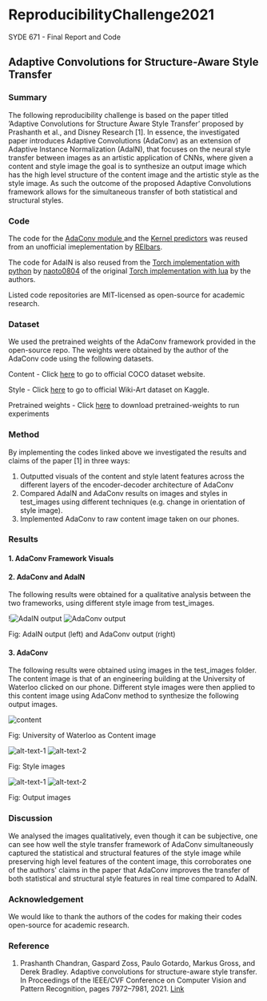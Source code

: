 # ReproducibilityChallenge2021
SYDE 671 - Final Report and Code 


## Adaptive Convolutions for Structure-Aware Style Transfer 

### Summary 

The following reproducibility challenge is based on the paper titled ’Adaptive Convolutions for Structure Aware Style
Transfer’ proposed by Prashanth et al., and Disney Research [1]. In essence, the investigated paper introduces Adaptive
Convolutions (AdaConv) as an extension of Adaptive Instance Normalization (AdaIN), that focuses on the neural
style transfer between images as an artistic application of CNNs, where given a content and style image the goal is to
synthesize an output image which has the high level structure of the content image and the artistic style as the style
image. As such the outcome of the proposed Adaptive Convolutions framework allows for the simultaneous transfer of
both statistical and structural styles.

### Code 

The code for the [AdaConv module ](https://github.com/RElbers/ada-conv-pytorch/blob/master/lib/adaconv/adaconv.py/) and the [Kernel predictors](https://github.com/RElbers/ada-conv-pytorch/blob/master/lib/adaconv/kernel_predictor.py/) was reused from an unofficial imeplementation by [REIbars](https://github.com/RElbers/ada-conv-pytorch).


The code for AdaIN is also reused from the [Torch implementation with python](https://github.com/naoto0804/pytorch-AdaIN) by [naoto0804](https://github.com/naoto0804/pytorch-AdaIN) of the original [Torch implementation with lua](https://github.com/xunhuang1995/AdaIN-style) by the authors. 

Listed code repositories are MIT-licensed as open-source for academic research. 

### Dataset 

We used the pretrained weights of the AdaConv framework provided in the open-source repo. The weights were obtained by the author of the 
AdaConv code using the following datasets. 

Content - Click [here](https://cocodataset.org/#home) to go to official COCO dataset website. 

Style - Click [here](https://www.kaggle.com/antoinegruson/-wikiart-all-images-120k-link) to go to official Wiki-Art dataset on Kaggle.

Pretrained weights - Click [here](https://drive.google.com/file/d/17h-Hd08n-f_5D8cDV08dpB_-W1cs5jbt/view?usp=sharing) to download pretrained-weights to run experiments 

### Method

By implementing the codes linked above we investigated the results and claims of the paper [1] in three ways: 
1. Outputted visuals of the content and style latent features across the different layers of the encoder-decoder architecture of AdaConv 
2. Compared AdaIN and AdaConv results on images and styles in test_images using different techniques (e.g. change in orientation of style image). 
3. Implemented AdaConv to raw content image taken on our phones. 

### Results 

#### 1. AdaConv Framework Visuals

#### 2. AdaConv and AdaIN 
The following results were obtained for a qualitative analysis between the two frameworks, using different style image from 
test_images. 

!![AdaIN output](https://user-images.githubusercontent.com/38030229/145604938-059454fe-377e-4826-8b62-66d7ea34238c.jpg "AdaIN output") ![AdaConv output](https://user-images.githubusercontent.com/38030229/145605309-a107dcc5-809d-4ffd-9bd2-657ba5246d6d.png "AdaConv output ")

Fig: AdaIN output (left) and AdaConv output (right)

#### 3. AdaConv 
The following results were obtained using images in the test_images folder. The content image is that of an engineering building at the University
of Waterloo clicked on our phone. Different style images were then applied to this content image using AdaConv method to synthesize the 
following output images. 

![content](https://user-images.githubusercontent.com/38030229/145607240-37b904ca-d39c-4356-beb0-c075c2ecce7c.jpg)

Fig: University of Waterloo as Content image

![alt-text-1](https://user-images.githubusercontent.com/38030229/145606791-d628e160-c6ad-4de2-baa9-7414c2e4df2a.jpg "title-1") ![alt-text-2](https://user-images.githubusercontent.com/38030229/145607598-e00dd4e2-baba-4ad0-b81e-4302d992d949.jpg "title-2") 

Fig: Style images

![alt-text-1](https://user-images.githubusercontent.com/38030229/145606927-da518a2a-8b53-49e2-a1f5-9b26d471bd40.png "title-1") ![alt-text-2](https://user-images.githubusercontent.com/38030229/145607670-019de6bd-7dca-4a58-bc92-a39aa6ecad8d.png "title-2") 

Fig: Output images 

### Discussion 

We analysed the images qualitatively, even though it can be subjective, one can see how well the style transfer framework of AdaConv 
simultaneously captured the statistical and structural features of the style image while preserving high level features of the content image, 
this corroborates one of the authors' claims in the paper that AdaConv improves the transfer of both statistical and structural style features in real time compared to AdaIN.

### Acknowledgement 

We would like to thank the authors of the codes for making their codes open-source for academic research. 

### Reference 
1. Prashanth Chandran, Gaspard Zoss, Paulo Gotardo, Markus Gross, and Derek Bradley. Adaptive convolutions
for structure-aware style transfer. In Proceedings of the IEEE/CVF Conference on Computer Vision and Pattern
Recognition, pages 7972–7981, 2021. [Link](https://openaccess.thecvf.com/content/CVPR2021/html/Chandran_Adaptive_Convolutions_for_Structure-Aware_Style_Transfer_CVPR_2021_paper.html) 
